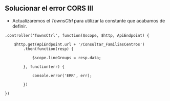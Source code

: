 ## Solucionar el error CORS III

- Actualizaremos el *TownsCtrl* para utilizar la constante que acabamos de definir.

```
.controller('TownsCtrl', function($scope, $http, ApiEndpoint) {

    $http.get(ApiEndpoint.url + '/Consultar_FamiliasCentros')
        .then(function(resp) {

            $scope.lineGroups = resp.data;

        }, function(err) {

            console.error('ERR', err);

        })

})
```
